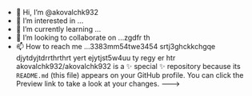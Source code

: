 - 👋 Hi, I’m @akovalchk932
- 👀 I’m interested in ...
- 🌱 I’m currently learning ...
- 💞️ I’m looking to collaborate on ...zgdfr th
- 📫 How to reach me ...3383mm54twe3454 srtj3ghckkchgqe djytdyjtdrrthrthrt
yert ejytjst5w4uu ty regy er htr
akovalchk932/akovalchk932 is a ✨ special ✨ repository because its `README.md` (this file) appears on your GitHub profile.
You can click the Preview link to take a look at your changes.
--->
